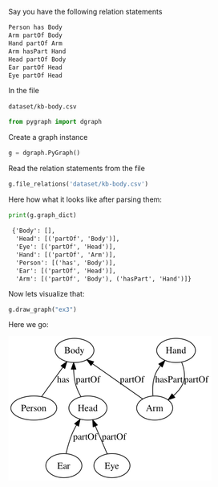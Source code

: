 
Say you have the following relation statements

```raw
Person has Body
Arm partOf Body
Hand partOf Arm
Arm hasPart Hand
Head partOf Body
Ear partOf Head
Eye partOf Head
```

In the file

`dataset/kb-body.csv`

```python
from pygraph import dgraph
```

Create a graph instance

```python
g = dgraph.PyGraph()
```
Read the relation statements from the file

```python
g.file_relations('dataset/kb-body.csv')
```

Here how what it looks like after parsing them:

```python
print(g.graph_dict)
```

     {'Body': [], 
      'Head': [('partOf', 'Body')], 
      'Eye': [('partOf', 'Head')], 
      'Hand': [('partOf', 'Arm')], 
      'Person': [('has', 'Body')], 
      'Ear': [('partOf', 'Head')], 
      'Arm': [('partOf', 'Body'), ('hasPart', 'Hand')]}



Now lets visualize that:

```python
g.draw_graph("ex3")
```


Here we go:

![](img/ex3.png)
